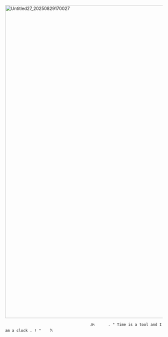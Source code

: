 <img width="1487" height="1000" alt="Untitled27_20250829170027" src="https://github.com/user-attachments/assets/a275e91d-ea65-43c3-a368-65f41f7ae387" />
                                           

                                          ౨ৎ      . " Time is a tool and I am a clock . ! "    𐙚
